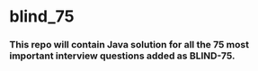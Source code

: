 # blind_75
### This repo will contain Java solution for all the 75 most important interview questions added as BLIND-75.
